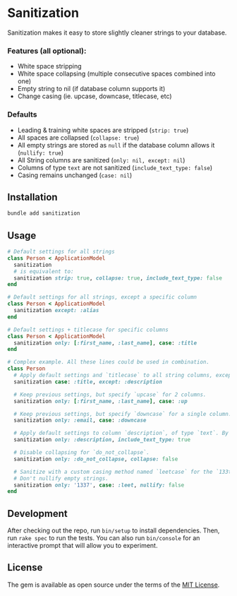 # Sanitization

Sanitization makes it easy to store slightly cleaner strings to your database.

### Features (all optional):

- White space stripping
- White space collapsing (multiple consecutive spaces combined into one)
- Empty string to nil (if database column supports it)
- Change casing (ie. upcase, downcase, titlecase, etc)

### Defaults

- Leading & training white spaces are stripped (`strip: true`)
- All spaces are collapsed (`collapse: true`)
- All empty strings are stored as `null` if the database column allows it (`nullify: true`)
- All String columns are sanitized (`only: nil, except: nil`)
- Columns of type `text` are not sanitized (`include_text_type: false`)
- Casing remains unchanged (`case: nil`)


## Installation

```sh
bundle add sanitization
```


## Usage

```ruby
# Default settings for all strings
class Person < ApplicationModel
  sanitization
  # is equivalent to:
  sanitization strip: true, collapse: true, include_text_type: false
end

# Default settings for all strings, except a specific column
class Person < ApplicationModel
  sanitization except: :alias
end

# Default settings + titlecase for specific columns
class Person < ApplicationModel
  sanitization only: [:first_name, :last_name], case: :title
end

# Complex example. All these lines could be used in combination.
class Person
  # Apply default settings and `titlecase` to all string columns, except `description`.
  sanitization case: :title, except: :description

  # Keep previous settings, but specify `upcase` for 2 columns.
  sanitization only: [:first_name, :last_name], case: :up

  # Keep previous settings, but specify `downcase` for a single column.
  sanitization only: :email, case: :downcase

  # Apply default settings to column `description`, of type `text`. By default, `text` type is NOT sanitized.
  sanitization only: :description, include_text_type: true

  # Disable collapsing for `do_not_collapse`.
  sanitization only: :do_not_collapse, collapse: false

  # Sanitize with a custom casing method named `leetcase` for the `133t` column.
  # Don't nullify empty strings.
  sanitization only: '1337', case: :leet, nullify: false
end

```

## Development

After checking out the repo, run `bin/setup` to install dependencies. Then, run `rake spec` to run the tests. You can also run `bin/console` for an interactive prompt that will allow you to experiment.

## License

The gem is available as open source under the terms of the [MIT License](https://opensource.org/licenses/MIT).
